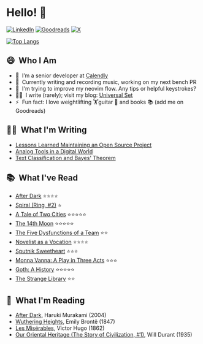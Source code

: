 # Hello! 👋

   [![LinkedIn](https://img.shields.io/badge/linkedin-%230077B5.svg?style=for-the-badge&logo=linkedin&logoColor=white)](https://www.linkedin.com/in/quentinlintz/)
   [![Goodreads](https://img.shields.io/badge/Goodreads-F3F1EA?style=for-the-badge&logo=goodreads&logoColor=372213)](https://www.goodreads.com/user/show/160841838)
   [![X](https://img.shields.io/badge/X-000000?style=for-the-badge&logo=x&logoColor=white)](https://x.com/quentinlintz)

[![Top Langs](https://github-readme-stats.vercel.app/api/top-langs/?username=quentinlintz&layout=compact&hide=shell,css,html,tex&size_weight=0.5&count_weight=0.5&theme=catppuccin_mocha&show_progress=false)](https://github.com/anuraghazra/github-readme-stats)

## 😄 &nbsp;Who I Am

- 🔭 &nbsp;I’m a senior developer at [Calendly](https://calendly.com/)
- 🌱 &nbsp;Currently writing and recording music, working on my next bench PR
- 💬 &nbsp;I'm trying to improve my neovim flow. Any tips or helpful keystrokes?
- 👨‍💻 &nbsp;I write (rarely); visit my blog: [Universal Set](https://universalset.org/)
- ⚡ &nbsp;Fun fact: I love weightlifting 🏋️guitar 🎸 and books 📚 (add me on Goodreads)

## ✍🏻 &nbsp;What I'm Writing

<!-- UNIVERSALSET:START -->
- [Lessons Learned Maintaining an Open Source Project](https://quentinlintz.github.io/posts/lessons-learned-maintaining-an-open-source-project/)
- [Analog Tools in a Digital World](https://quentinlintz.github.io/posts/analog-tools-in-a-digital-world/)
- [Text Classification and Bayes&#39; Theorem](https://quentinlintz.github.io/posts/text-classification-and-bayes-theorem/)
<!-- UNIVERSALSET:END -->

## 📚 &nbsp;What I've Read

<!-- GOODREADS-READ:START -->
- [After Dark](https://www.goodreads.com/review/show/7549016505?utm_medium=api&utm_source=rss) ⭐⭐⭐⭐
- [Spiral (Ring, #2)](https://www.goodreads.com/review/show/7253714521?utm_medium=api&utm_source=rss) ⭐
- [A Tale of Two Cities](https://www.goodreads.com/review/show/6888254760?utm_medium=api&utm_source=rss) ⭐⭐⭐⭐⭐
- [The 14th Moon](https://www.goodreads.com/review/show/7253706632?utm_medium=api&utm_source=rss) ⭐⭐⭐⭐⭐
- [The Five Dysfunctions of a Team](https://www.goodreads.com/review/show/7264534826?utm_medium=api&utm_source=rss) ⭐⭐
- [Novelist as a Vocation](https://www.goodreads.com/review/show/7148020402?utm_medium=api&utm_source=rss) ⭐⭐⭐⭐
- [Sputnik Sweetheart](https://www.goodreads.com/review/show/7134928078?utm_medium=api&utm_source=rss) ⭐⭐⭐
- [Monna Vanna: A Play in Three Acts](https://www.goodreads.com/review/show/7030433717?utm_medium=api&utm_source=rss) ⭐⭐⭐
- [Goth: A History](https://www.goodreads.com/review/show/7030433404?utm_medium=api&utm_source=rss) ⭐⭐⭐⭐⭐
- [The Strange Library](https://www.goodreads.com/review/show/6998722855?utm_medium=api&utm_source=rss) ⭐⭐
<!-- GOODREADS-READ:END -->

## 📖 &nbsp;What I'm Reading

<!-- GOODREADS-CURRENTLY-READING:START -->
- [After Dark](https://www.goodreads.com/review/show/7549016505?utm_medium=api&utm_source=rss), Haruki Murakami (2004)
- [Wuthering Heights](https://www.goodreads.com/review/show/7426006003?utm_medium=api&utm_source=rss), Emily Brontë (1847)
- [Les Misérables](https://www.goodreads.com/review/show/7399719671?utm_medium=api&utm_source=rss), Victor Hugo (1862)
- [Our Oriental Heritage (The Story of Civilization, #1)](https://www.goodreads.com/review/show/6033872271?utm_medium=api&utm_source=rss), Will Durant (1935)
<!-- GOODREADS-CURRENTLY-READING:END -->
